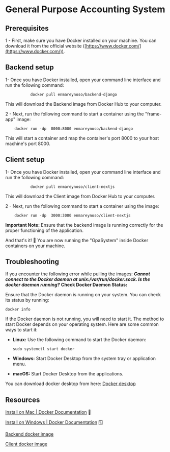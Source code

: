 # General Purpose Accounting   System 
## Prerequisites
1 - First, make sure you have Docker installed on your machine. You can download it from the official website ([https://www.docker.com/](https://www.docker.com/)).

## Backend setup

1- Once you have Docker installed, open your command line interface and run the following command:

               docker pull enmareynoso/backend-django

This will download the Backend image from Docker Hub to your computer.
    
2 - Next, run the following command to start a container using the "frame-app" image:

        docker run -dp  8000:8000 enmareynoso/backend-django


 This will start a container and map the container's port 8000 to your host machine's port 8000.


## Client setup

1- Once you have Docker installed, open your command line interface and run the following command:

               docker pull enmareynoso/client-nextjs

This will download the Client image from Docker Hub to your computer.
    
2 - Next, run the following command to start a container using the image:

        docker run -dp  3000:3000 enmareynoso/client-nextjs


**Important Note:** Ensure that the backend image is running correctly for the proper functioning of the application.

And that's it! 🎉 You are now running the "GpaSystem" inside Docker containers on your machine.

## Troubleshooting
If you encounter the following error while pulling the images: ***Cannot connect to the Docker daemon at unix:/var/run/docker.sock. Is the docker daemon running?***
**Check Docker Daemon Status:**

Ensure that the Docker daemon is running on your system. You can check its status by running:


`docker info` 

If the Docker daemon is not running, you will need to start it. The method to start Docker depends on your operating system. Here are some common ways to start it:

-   **Linux:** Use the following command to start the Docker daemon:
    

    
    `sudo systemctl start docker` 
    
-   **Windows:** Start Docker Desktop from the system tray or application menu.
    
-   **macOS:** Start Docker Desktop from the applications.


You can download docker desktop from here: [Docker desktop](https://www.docker.com/products/docker-desktop/)




## Resources

[Install on Mac | Docker Documentation](https://docs.docker.com/desktop/install/mac-install/) 🍎

[Install on Windows | Docker Documentation](https://docs.docker.com/desktop/install/windows-install/) 🪟

[Backend docker image](https://hub.docker.com/r/enmareynoso/backend-django)

[Client docker image](https://hub.docker.com/r/enmareynoso/client-nextjs/tags)

                 



